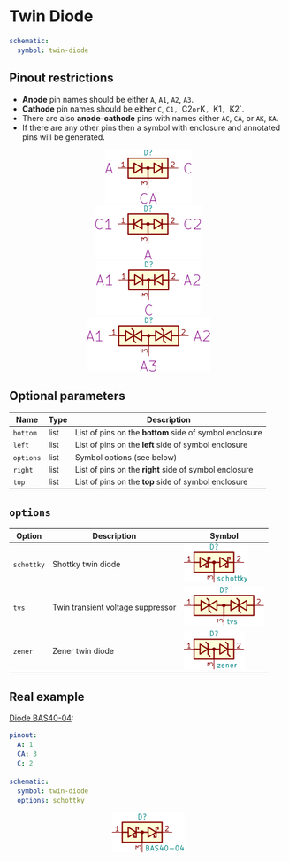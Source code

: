 Twin Diode
==========

```yaml
schematic:
  symbol: twin-diode
```

Pinout restrictions
-------------------

* **Anode** pin names should be either `A`, `A1`, `A2`, `A3`.
* **Cathode** pin names should be either `C`, `C1, `C2` or `K`, `K1`, `K2`.
* There are also **anode-cathode** pins with names either `AC`, `CA`, or `AK`, `KA`.
* If there are any other pins then a symbol with enclosure and annotated pins will be generated.

<center><img class="spaced" src="/img/symbols/twin-diode/a-ca-c.svg" width="156" alt="A-CA-C twin diode"></center>
<center><img class="spaced" src="/img/symbols/twin-diode/c1-a-c2.svg" width="192" alt="C1-A-C2 twin diode"></center>
<center><img class="spaced" src="/img/symbols/twin-diode/a1-c-a2.svg" width="188" alt="A1-C-A2 twin diode"></center>
<center><img class="spaced" src="/img/symbols/twin-diode/a1-a3-a2.svg" width="224" alt="A1-A3-A2 twin diode"></center>


Optional parameters
-------------------

| Name | Type | Description |
|------|------|-------------|
| `bottom` | list | List of pins on the **bottom** side of symbol enclosure |
| `left` | list | List of pins on the **left** side of symbol enclosure |
| `options` | list | Symbol options (see below) |
| `right` | list | List of pins on the **right** side of symbol enclosure |
| `top` | list | List of pins on the **top** side of symbol enclosure |

`options`
---------

| Option | Description | Symbol |
|--------|-------------|--------|
| `schottky` |  Shottky twin diode | <img src="/img/symbols/twin-diode/schottky.svg" width="116" alt="Shottky twin diode"> |
| `tvs` | Twin transient voltage suppressor | <img src="/img/symbols/twin-diode/tvs.svg" width="146" alt="TVS twin diode"> |
| `zener` | Zener twin diode | <img src="/img/symbols/twin-diode/zener.svg" width="110" alt="Zener twin diode"> |

Real example
------------

[Diode BAS40-04](https://github.com/qeda/library/blob/master/diode/bas40-04.yaml):

```yaml
pinout:
  A: 1
  CA: 3
  C: 2

schematic:
  symbol: twin-diode
  options: schottky
```

<center><img src="/img/symbols/twin-diode/bas40-04.svg" width="132" alt="Diode BAS40-04"></center>

